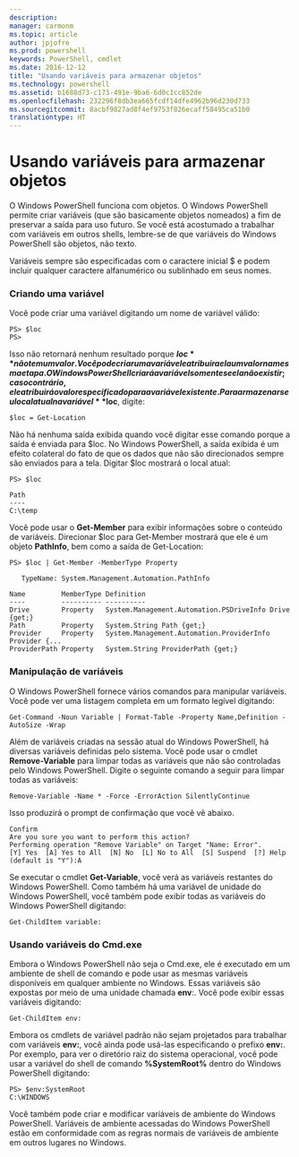 ```yaml
---
description: 
manager: carmonm
ms.topic: article
author: jpjofre
ms.prod: powershell
keywords: PowerShell, cmdlet
ms.date: 2016-12-12
title: "Usando variáveis para armazenar objetos"
ms.technology: powershell
ms.assetid: b1688d73-c173-491e-9ba6-6d0c1cc852de
ms.openlocfilehash: 232296f8db3ea665fcdf14dfe4962b96d230d733
ms.sourcegitcommit: 8acbf9827ad8f4ef9753f826ecaff58495ca51b0
translationtype: HT
---
```

# <a name="using-variables-to-store-objects"></a>Usando variáveis para armazenar objetos
O Windows PowerShell funciona com objetos. O Windows PowerShell permite criar variáveis (que são basicamente objetos nomeados) a fim de preservar a saída para uso futuro. Se você está acostumado a trabalhar com variáveis em outros shells, lembre-se de que variáveis do Windows PowerShell são objetos, não texto.

Variáveis sempre são especificadas com o caractere inicial $ e podem incluir qualquer caractere alfanumérico ou sublinhado em seus nomes.

### <a name="creating-a-variable"></a>Criando uma variável
Você pode criar uma variável digitando um nome de variável válido:

```
PS> $loc
PS>
```

Isso não retornará nenhum resultado porque **$loc** não tem um valor. Você pode criar uma variável e atribuir a ela um valor na mesma etapa. O Windows PowerShell criará a variável somente se ela não existir; caso contrário, ele atribuirá o valor especificado para a variável existente. Para armazenar seu local atual na variável **$loc**, digite:

```
$loc = Get-Location
```

Não há nenhuma saída exibida quando você digitar esse comando porque a saída é enviada para $loc. No Windows PowerShell, a saída exibida é um efeito colateral do fato de que os dados que não são direcionados sempre são enviados para a tela. Digitar $loc mostrará o local atual:

```
PS> $loc

Path
----
C:\temp
```

Você pode usar o **Get-Member** para exibir informações sobre o conteúdo de variáveis. Direcionar $loc para Get-Member mostrará que ele é um objeto **PathInfo**, bem como a saída de Get-Location:

```
PS> $loc | Get-Member -MemberType Property

   TypeName: System.Management.Automation.PathInfo

Name         MemberType Definition
----         ---------- ----------
Drive        Property   System.Management.Automation.PSDriveInfo Drive {get;}
Path         Property   System.String Path {get;}
Provider     Property   System.Management.Automation.ProviderInfo Provider {...
ProviderPath Property   System.String ProviderPath {get;}
```

### <a name="manipulating-variables"></a>Manipulação de variáveis
O Windows PowerShell fornece vários comandos para manipular variáveis. Você pode ver uma listagem completa em um formato legível digitando:

```
Get-Command -Noun Variable | Format-Table -Property Name,Definition -AutoSize -Wrap
```

Além de variáveis criadas na sessão atual do Windows PowerShell, há diversas variáveis definidas pelo sistema. Você pode usar o cmdlet **Remove-Variable** para limpar todas as variáveis que não são controladas pelo Windows PowerShell. Digite o seguinte comando a seguir para limpar todas as variáveis:

```
Remove-Variable -Name * -Force -ErrorAction SilentlyContinue
```

Isso produzirá o prompt de confirmação que você vê abaixo.

```
Confirm
Are you sure you want to perform this action?
Performing operation "Remove Variable" on Target "Name: Error".
[Y] Yes  [A] Yes to All  [N] No  [L] No to All  [S] Suspend  [?] Help
(default is "Y"):A
```

Se executar o cmdlet **Get-Variable**, você verá as variáveis restantes do Windows PowerShell. Como também há uma variável de unidade do Windows PowerShell, você também pode exibir todas as variáveis do Windows PowerShell digitando:

```
Get-ChildItem variable:
```

### <a name="using-cmdexe-variables"></a>Usando variáveis do Cmd.exe
Embora o Windows PowerShell não seja o Cmd.exe, ele é executado em um ambiente de shell de comando e pode usar as mesmas variáveis disponíveis em qualquer ambiente no Windows. Essas variáveis são expostas por meio de uma unidade chamada **env**:. Você pode exibir essas variáveis digitando:

```
Get-ChildItem env:
```

Embora os cmdlets de variável padrão não sejam projetados para trabalhar com variáveis **env:**, você ainda pode usá-las especificando o prefixo **env:**. Por exemplo, para ver o diretório raiz do sistema operacional, você pode usar a variável do shell de comando **%SystemRoot%** dentro do Windows PowerShell digitando:

```
PS> $env:SystemRoot
C:\WINDOWS
```

Você também pode criar e modificar variáveis de ambiente do Windows PowerShell. Variáveis de ambiente acessadas do Windows PowerShell estão em conformidade com as regras normais de variáveis de ambiente em outros lugares no Windows.

